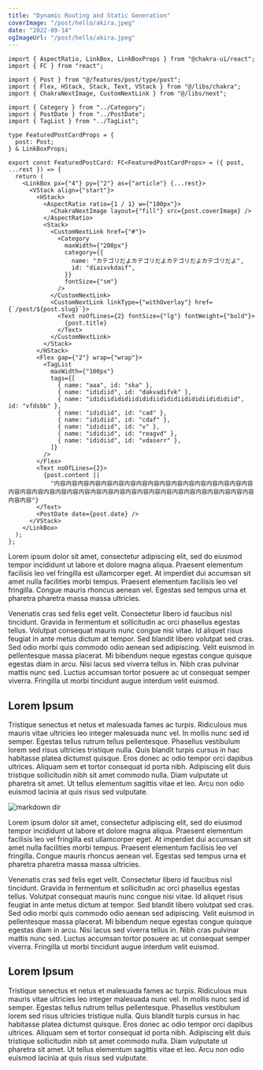 ```yaml
---
title: "Dynamic Routing and Static Generation"
coverImage: "/post/hello/akira.jpeg"
date: "2022-09-14"
ogImageUrl: "/post/hello/akira.jpeg"
---
```


```tsx[class="line-numbers"]
import { AspectRatio, LinkBox, LinkBoxProps } from "@chakra-ui/react";
import { FC } from "react";

import { Post } from "@/features/post/type/post";
import { Flex, HStack, Stack, Text, VStack } from "@/libs/chakra";
import { ChakraNextImage, CustomNextLink } from "@/libs/next";

import { Category } from "../Category";
import { PostDate } from "../PostDate";
import { TagList } from "../TagList";

type FeaturedPostCardProps = {
  post: Post;
} & LinkBoxProps;

export const FeaturedPostCard: FC<FeaturedPostCardProps> = ({ post, ...rest }) => {
  return (
    <LinkBox px={"4"} py={"2"} as={"article"} {...rest}>
      <VStack align={"start"}>
        <HStack>
          <AspectRatio ratio={1 / 1} w={"100px"}>
            <ChakraNextImage layout={"fill"} src={post.coverImage} />
          </AspectRatio>
          <Stack>
            <CustomNextLink href={"#"}>
              <Category
                maxWidth={"200px"}
                category={{
                  name: "カテゴリだよカテゴリだよカテゴリだよカテゴリだよ",
                  id: "diaivvkdaif",
                }}
                fontSize={"sm"}
              />
            </CustomNextLink>
            <CustomNextLink linkType={"withOverlay"} href={`/post/${post.slug}`}>
              <Text noOfLines={2} fontSize={"lg"} fontWeight={"bold"}>
                {post.title}
              </Text>
            </CustomNextLink>
          </Stack>
        </HStack>
        <Flex gap={"2"} wrap={"wrap"}>
          <TagList
            maxWidth={"100px"}
            tags={[
              { name: "aaa", id: "ska" },
              { name: "ididiid", id: "dakvadifvk" },
              { name: "ididiidididiidididiidididiidididiidididiid", id: "vfdsbb" },
              { name: "ididiid", id: "cad" },
              { name: "ididiid", id: "cdaf" },
              { name: "ididiid", id: "v" },
              { name: "ididiid", id: "reagvd" },
              { name: "ididiid", id: "vdaserr" },
            ]}
          />
        </Flex>
        <Text noOfLines={2}>
          {post.content ||
            "内容内容内容内容内容内容内容内容内容内容内容内容内容内容内容内容内容内容内容内容内容内容内容内容内容内容内容内容内容内容内容内容内容内容内容内容内容内容内容内容"}
        </Text>
        <PostDate date={post.date} />
      </VStack>
    </LinkBox>
  );
};
```

Lorem ipsum dolor sit amet, consectetur adipiscing elit, sed do eiusmod tempor incididunt ut labore et dolore magna aliqua. Praesent elementum facilisis leo vel fringilla est ullamcorper eget. At imperdiet dui accumsan sit amet nulla facilities morbi tempus. Praesent elementum facilisis leo vel fringilla. Congue mauris rhoncus aenean vel. Egestas sed tempus urna et pharetra pharetra massa massa ultricies.

Venenatis cras sed felis eget velit. Consectetur libero id faucibus nisl tincidunt. Gravida in fermentum et sollicitudin ac orci phasellus egestas tellus. Volutpat consequat mauris nunc congue nisi vitae. Id aliquet risus feugiat in ante metus dictum at tempor. Sed blandit libero volutpat sed cras. Sed odio morbi quis commodo odio aenean sed adipiscing. Velit euismod in pellentesque massa placerat. Mi bibendum neque egestas congue quisque egestas diam in arcu. Nisi lacus sed viverra tellus in. Nibh cras pulvinar mattis nunc sed. Luctus accumsan tortor posuere ac ut consequat semper viverra. Fringilla ut morbi tincidunt augue interdum velit euismod.

## Lorem Ipsum

Tristique senectus et netus et malesuada fames ac turpis. Ridiculous mus mauris vitae ultricies leo integer malesuada nunc vel. In mollis nunc sed id semper. Egestas tellus rutrum tellus pellentesque. Phasellus vestibulum lorem sed risus ultricies tristique nulla. Quis blandit turpis cursus in hac habitasse platea dictumst quisque. Eros donec ac odio tempor orci dapibus ultrices. Aliquam sem et tortor consequat id porta nibh. Adipiscing elit duis tristique sollicitudin nibh sit amet commodo nulla. Diam vulputate ut pharetra sit amet. Ut tellus elementum sagittis vitae et leo. Arcu non odio euismod lacinia at quis risus sed vulputate.

![markdown dir](/post/hello/akira.jpeg)

Lorem ipsum dolor sit amet, consectetur adipiscing elit, sed do eiusmod tempor incididunt ut labore et dolore magna aliqua. Praesent elementum facilisis leo vel fringilla est ullamcorper eget. At imperdiet dui accumsan sit amet nulla facilities morbi tempus. Praesent elementum facilisis leo vel fringilla. Congue mauris rhoncus aenean vel. Egestas sed tempus urna et pharetra pharetra massa massa ultricies.

Venenatis cras sed felis eget velit. Consectetur libero id faucibus nisl tincidunt. Gravida in fermentum et sollicitudin ac orci phasellus egestas tellus. Volutpat consequat mauris nunc congue nisi vitae. Id aliquet risus feugiat in ante metus dictum at tempor. Sed blandit libero volutpat sed cras. Sed odio morbi quis commodo odio aenean sed adipiscing. Velit euismod in pellentesque massa placerat. Mi bibendum neque egestas congue quisque egestas diam in arcu. Nisi lacus sed viverra tellus in. Nibh cras pulvinar mattis nunc sed. Luctus accumsan tortor posuere ac ut consequat semper viverra. Fringilla ut morbi tincidunt augue interdum velit euismod.

## Lorem Ipsum

Tristique senectus et netus et malesuada fames ac turpis. Ridiculous mus mauris vitae ultricies leo integer malesuada nunc vel. In mollis nunc sed id semper. Egestas tellus rutrum tellus pellentesque. Phasellus vestibulum lorem sed risus ultricies tristique nulla. Quis blandit turpis cursus in hac habitasse platea dictumst quisque. Eros donec ac odio tempor orci dapibus ultrices. Aliquam sem et tortor consequat id porta nibh. Adipiscing elit duis tristique sollicitudin nibh sit amet commodo nulla. Diam vulputate ut pharetra sit amet. Ut tellus elementum sagittis vitae et leo. Arcu non odio euismod lacinia at quis risus sed vulputate.

